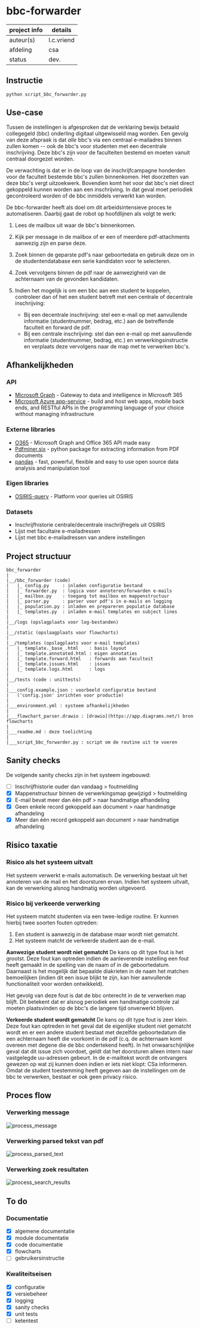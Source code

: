 # bbc-forwarder

project info | details
------------ | ------
auteur(s)    | l.c.vriend
afdeling     | csa
status       | dev.

## Instructie

```python script_bbc_forwarder.py```

## Use-case
Tussen de instellingen is afgesproken dat de verklaring bewijs betaald collegegeld (bbc) onderling digitaal uitgewisseld mag worden. Een gevolg van deze afspraak is dat *alle* bbc's via een centraal e-mailadres binnen zullen komen -- ook de bbc's voor studenten met een decentrale inschrijving. Deze bbc's zijn voor de faculteiten bestemd en moeten vanuit centraal doorgezet worden.

De verwachting is dat er in de loop van de inschrijfcampagne honderden voor de faculteit bestemde bbc's zullen binnenkomen. Het doorzetten van deze bbc's vergt uitzoekwerk. Bovendien komt het voor dat bbc's niet direct gekoppeld kunnen worden aan een inschrijving. In dat geval moet periodiek gecontroleerd worden of de bbc inmiddels verwerkt kan worden.

De bbc-forwarder heeft als doel om dit arbeidsintensieve proces te automatiseren. Daarbij gaat de robot op hoofdlijnen als volgt te werk:

1. Lees de mailbox uit waar de bbc's binnenkomen.
2. Kijk per message in de mailbox of er een of meerdere pdf-attachments aanwezig zijn en parse deze.
3. Zoek binnen de geparste pdf's naar geboortedata en gebruik deze om in de studentendatabase een serie kandidaten voor te selecteren.
4. Zoek vervolgens binnen de pdf naar de aanwezigheid van de achternaam van de gevonden kandidaten.
5. Indien het mogelijk is om een bbc aan een student te koppelen, controleer dan of het een student betreft met een centrale of decentrale inschrijving:

    * Bij een decentrale inschrijving: stel een e-mail op met aanvullende informatie (studentnummer, bedrag, etc.) aan de betreffende faculteit en forward de pdf.
    * Bij een centrale inschrijving: stel dan een e-mail op met aanvullende informatie (studentnummer, bedrag, etc.) en verwerkingsinstructie en verplaats deze vervolgens naar de map met te verwerken bbc's.

## Afhankelijkheden

### API
- [Microsoft Graph](https://docs.microsoft.com/en-us/graph/overview?view=graph-rest-1.0) - Gateway to data and intelligence in Microsoft 365
- [Microsoft Azure app-service](https://docs.microsoft.com/en-us/azure/app-service/) - build and host web apps, mobile back ends, and RESTful APIs in the programming language of your choice without managing infrastructure

### Externe libraries
- [O365](https://github.com/O365/python-o365) - Microsoft Graph and Office 365 API made easy
- [Pdfminer.six](https://pdfminersix.readthedocs.io/en/latest/) - python package for extracting information from PDF documents
- [pandas](pandas.pydata.org/) - fast, powerful, flexible and easy to use open source data analysis and manipulation tool

### Eigen libraries
- [OSIRIS-query](https://github.com/uu-csa/osiris_query) - Platform voor queries uit OSIRIS

### Datasets
- Inschrijfhistorie centrale/decentrale inschrijfregels uit OSIRIS
- Lijst met facultaire e-mailadressen
- Lijst met bbc e-mailadressen van andere instellingen 

## Project structuur

```
bbc_forwarder
|
|__/bbc_forwarder (code)
|   |_ config.py     : inladen configuratie bestand
|   |_ forwarder.py  : logica voor annoteren/forwarden e-mails
|   |_ mailbox.py    : toegang tot mailbox en mappenstructuur
|   |_ parser.py     : parser voor pdf's in e-mails en logging
|   |_ population.py : inladen en prepareren populatie database
|   |_ templates.py  : inladen e-mail templates en subject lines
|
|__/logs (opslagplaats voor log-bestanden)
|
|__/static (opslaagplaats voor flowcharts)
|
|__/templates (opslagplaats voor e-mail templates)
|   |_ template._base_.html    : basis layout
|   |_ template.annotated.html : eigen annotaties
|   |_ template.forward.html   : forwards aan faculteit
|   |_ template.issues.html    : issues
|   |_ template.logs.html      : logs
|
|__/tests (code : unittests)
|
|___config.example.json : voorbeeld configuratie bestand
|   ('config.json' inrichten voor productie)
|
|___environment.yml : systeem afhankelijkheden
|
|___flowchart_parser.drawio : [drawio](https://app.diagrams.net/) bron flowcharts
|
|___readme.md : deze toelichting
|
|___script_bbc_forwarder.py : script om de routine uit te voeren
```

## Sanity checks
De volgende sanity checks zijn in het systeem ingebouwd:

- [ ] Inschrijfhistorie ouder dan vandaag > foutmelding
- [x] Mappenstructuur binnen de verwerkingsmap gewijzigd > foutmelding
- [x] E-mail bevat meer dan één pdf > naar handmatige afhandeling
- [x] Geen enkele record gekoppeld aan document > naar handmatige afhandeling
- [x] Meer dan één record gekoppeld aan document > naar handmatige afhandeling

## Risico taxatie
### Risico als het systeem uitvalt
Het systeem verwerkt e-mails automatisch. De verwerking bestaat uit het annoteren van de mail en het doorsturen ervan. Indien het systeem uitvalt, kan de verwerking alsnog handmatig worden uitgevoerd.

### Risico bij verkeerde verwerking
Het systeem matcht studenten via een twee-ledige routine. Er kunnen hierbij twee soorten fouten optreden:

1. Een student is aanwezig in de database maar wordt niet gematcht.
2. Het systeem matcht de verkeerde student aan de e-mail.

**Aanwezige student wordt niet gematcht**
De kans op dit type fout is het grootst. Deze fout kan optreden indien de aanleverende instelling een fout heeft gemaakt in de spelling van de naam of in de geboortedatum. Daarnaast is het mogelijk dat bepaalde diakrieten in de naam het matchen bemoeilijken (indien dit een issue blijkt te zijn, kan hier aanvullende functionaliteit voor worden ontwikkeld).

Het gevolg van deze fout is dat de bbc onterecht in de te verwerken map blijft. Dit betekent dat er alsnog periodiek een handmatige controle zal moeten plaatsvinden op de bbc's die langere tijd onverwerkt blijven. 

**Verkeerde student wordt gematcht**
De kans op dit type fout is zeer klein. Deze fout kan optreden in het geval dat de eigenlijke student niet gematcht wordt en er een andere student bestaat met dezelfde geboortedatum die een achternaam heeft die voorkomt in de pdf (c.q. de achternaam komt overeen met degene die de bbc ondertekend heeft).
In het onwaarschijnlijke geval dat dit issue zich voordoet, geldt dat het doorsturen alleen intern naar vastgelegde uu-adressen gebeurt. In de e-mailtekst wordt de ontvangers gewezen op wat zij kunnen doen indien er iets niet klopt: CSa informeren. Omdat de student toestemming heeft gegeven aan de instellingen om de bbc te verwerken, bestaat er ook geen privacy risico.

## Proces flow
### Verwerking message
![process_message](static/process_message.svg)

### Verwerking parsed tekst van pdf
![process_parsed_text](static/process_parsed_text.svg)

### Verwerking zoek resultaten
![process_search_results](static/process_search_results.svg)

## To do

### Documentatie
- [x] algemene documentatie
- [x] module documentatie
- [x] code documentatie
- [x] flowcharts
- [ ] gebruikersinstructie

### Kwaliteitseisen
- [x] configuratie
- [x] versiebeheer
- [x] logging
- [x] sanity checks
- [x] unit tests
- [ ] ketentest
